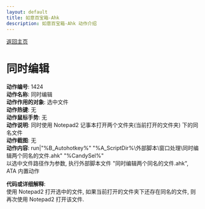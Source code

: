```yaml
---
layout: default
title: 如意百宝箱-Ahk
description: 如意百宝箱-Ahk 动作介绍
---
```

<link rel="stylesheet" href="../actions/css/atom-one-light.min.css">
<script src="../actions/js/highlight.min.js"></script>
<script>hljs.highlightAll();</script>

[返回主页](../index.md)

# [](#header-2) 同时编辑

**动作编号**: 1424  
**动作名称**: 同时编辑  
**动作作用的对象**: 选中文件  
**动作热键**: 无  
**动作鼠标手势**: 无  
**动作说明**: 同时使用 Notepad2 记事本打开两个文件夹(当前打开的文件夹) 下的同名文件  
**动作截图**: 无  
**动作内容**: run|"%B_Autohotkey%" "%A_ScriptDir%\外部脚本\窗口处理\同时编辑两个同名的文件.ahk" "%CandySel%"  
以选中文件路径作为参数, 执行外部脚本文件 "同时编辑两个同名的文件.ahk", ATA 内置动作  

**代码或详细解释**:  
使用 Notepad2 打开选中的文件, 如果当前打开的文件夹下还存在同名的文件, 则再次使用 Notepad2 打开该文件.  
